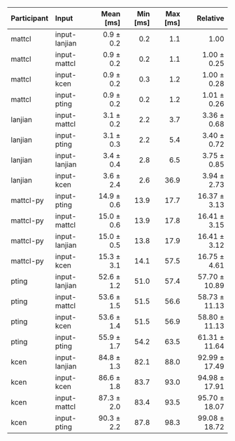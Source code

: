 | Participant | Input | Mean [ms] | Min [ms] | Max [ms] | Relative |
|:---|:---|---:|---:|---:|---:|
| mattcl | input-lanjian | 0.9 ± 0.2 | 0.2 | 1.1 | 1.00 |
| mattcl | input-mattcl | 0.9 ± 0.2 | 0.2 | 1.1 | 1.00 ± 0.25 |
| mattcl | input-kcen | 0.9 ± 0.2 | 0.3 | 1.2 | 1.00 ± 0.28 |
| mattcl | input-pting | 0.9 ± 0.2 | 0.2 | 1.2 | 1.01 ± 0.26 |
| lanjian | input-mattcl | 3.1 ± 0.2 | 2.2 | 3.7 | 3.36 ± 0.68 |
| lanjian | input-pting | 3.1 ± 0.3 | 2.2 | 5.4 | 3.40 ± 0.72 |
| lanjian | input-lanjian | 3.4 ± 0.4 | 2.8 | 6.5 | 3.75 ± 0.85 |
| lanjian | input-kcen | 3.6 ± 2.4 | 2.6 | 36.9 | 3.94 ± 2.73 |
| mattcl-py | input-pting | 14.9 ± 0.6 | 13.9 | 17.7 | 16.37 ± 3.13 |
| mattcl-py | input-mattcl | 15.0 ± 0.6 | 13.9 | 17.8 | 16.41 ± 3.15 |
| mattcl-py | input-lanjian | 15.0 ± 0.5 | 13.8 | 17.9 | 16.41 ± 3.12 |
| mattcl-py | input-kcen | 15.3 ± 3.1 | 14.1 | 57.5 | 16.75 ± 4.61 |
| pting | input-lanjian | 52.6 ± 1.2 | 51.0 | 57.4 | 57.70 ± 10.89 |
| pting | input-mattcl | 53.6 ± 1.5 | 51.5 | 56.6 | 58.73 ± 11.13 |
| pting | input-kcen | 53.6 ± 1.4 | 51.5 | 56.9 | 58.80 ± 11.13 |
| pting | input-pting | 55.9 ± 1.7 | 54.2 | 63.5 | 61.31 ± 11.64 |
| kcen | input-lanjian | 84.8 ± 1.3 | 82.1 | 88.0 | 92.99 ± 17.49 |
| kcen | input-kcen | 86.6 ± 1.8 | 83.7 | 93.0 | 94.98 ± 17.91 |
| kcen | input-mattcl | 87.3 ± 2.0 | 83.4 | 93.5 | 95.70 ± 18.07 |
| kcen | input-pting | 90.3 ± 2.2 | 87.8 | 98.3 | 99.08 ± 18.72 |
